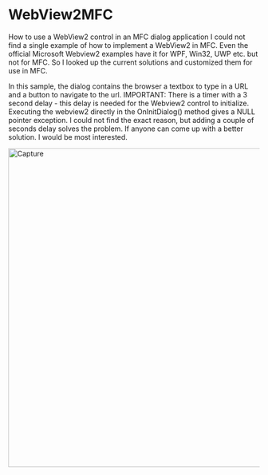 # WebView2MFC
How to use a WebView2 control in an MFC dialog application
I could not find a single example of how to implement a WebView2 in MFC. Even the official Microsoft Webview2 examples have it for WPF, Win32, UWP etc. but not for MFC. So I looked up the current solutions and customized them for use in MFC.

In this sample, the dialog contains the browser a textbox to type in a URL and a button to navigate to the url.
IMPORTANT: There is a timer with a 3 second delay - this delay is needed for the Webview2 control to initialize. Executing the webview2 directly in the OnInitDialog() method gives a NULL pointer exception. I could not find the exact reason, but adding a couple of seconds delay solves the problem. If anyone can come up with a better solution. I would be most interested.



<img width="1018" height="639" alt="Capture" src="https://github.com/user-attachments/assets/20399276-9d29-4a17-ae68-ff9c84cf3db7" />
